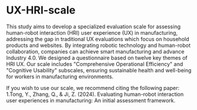 # UX-HRI-scale
This study aims to develop a specialized evaluation scale for assessing human-robot interaction (HRI) user experience (UX) in manufacturing, addressing the gap in traditional UX evaluations which focus on household products and websites. By integrating robotic technology and human-robot collaboration, companies can achieve smart manufacturing and advance Industry 4.0. We designed a questionnaire based on twelve key themes of HRI UX. Our scale includes "Comprehensive Operational Efficiency" and "Cognitive Usability" subscales, ensuring sustainable health and well-being for workers in manufacturing environments.




If you wish to use our scale, we recommend citing the following paper:
1.Tong, Y., Zhang, Q., & Ji, Z. (2024). Evaluating human-robot interaction user experiences in manufacturing: An initial assessment framework.
